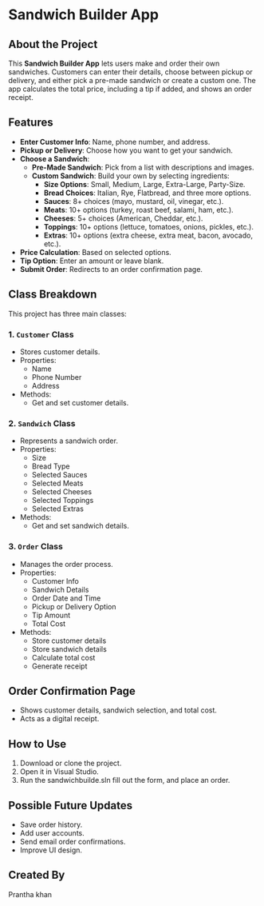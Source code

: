 # Sandwich Builder App

## About the Project
This **Sandwich Builder App** lets users make and order their own sandwiches. Customers can enter their details, choose between pickup or delivery, and either pick a pre-made sandwich or create a custom one. The app calculates the total price, including a tip if added, and shows an order receipt.

## Features
- **Enter Customer Info**: Name, phone number, and address.
- **Pickup or Delivery**: Choose how you want to get your sandwich.
- **Choose a Sandwich**:
  - **Pre-Made Sandwich**: Pick from a list with descriptions and images.
  - **Custom Sandwich**: Build your own by selecting ingredients:
    - **Size Options**: Small, Medium, Large, Extra-Large, Party-Size.
    - **Bread Choices**: Italian, Rye, Flatbread, and three more options.
    - **Sauces**: 8+ choices (mayo, mustard, oil, vinegar, etc.).
    - **Meats**: 10+ options (turkey, roast beef, salami, ham, etc.).
    - **Cheeses**: 5+ choices (American, Cheddar, etc.).
    - **Toppings**: 10+ options (lettuce, tomatoes, onions, pickles, etc.).
    - **Extras**: 10+ options (extra cheese, extra meat, bacon, avocado, etc.).
- **Price Calculation**: Based on selected options.
- **Tip Option**: Enter an amount or leave blank.
- **Submit Order**: Redirects to an order confirmation page.

## Class Breakdown
This project has three main classes:

### 1. `Customer` Class
- Stores customer details.
- Properties:
  - Name
  - Phone Number
  - Address
- Methods:
  - Get and set customer details.

### 2. `Sandwich` Class
- Represents a sandwich order.
- Properties:
  - Size
  - Bread Type
  - Selected Sauces
  - Selected Meats
  - Selected Cheeses
  - Selected Toppings
  - Selected Extras
- Methods:
  - Get and set sandwich details.

### 3. `Order` Class
- Manages the order process.
- Properties:
  - Customer Info
  - Sandwich Details
  - Order Date and Time
  - Pickup or Delivery Option
  - Tip Amount
  - Total Cost
- Methods:
  - Store customer details
  - Store sandwich details
  - Calculate total cost
  - Generate receipt

## Order Confirmation Page
- Shows customer details, sandwich selection, and total cost.
- Acts as a digital receipt.

## How to Use
1. Download or clone the project.
2. Open it in Visual Studio. 
3. Run the sandwichbuilde.sln fill out the form, and place an order.

## Possible Future Updates
- Save order history.
- Add user accounts.
- Send email order confirmations.
- Improve UI design.

## Created By
Prantha khan

